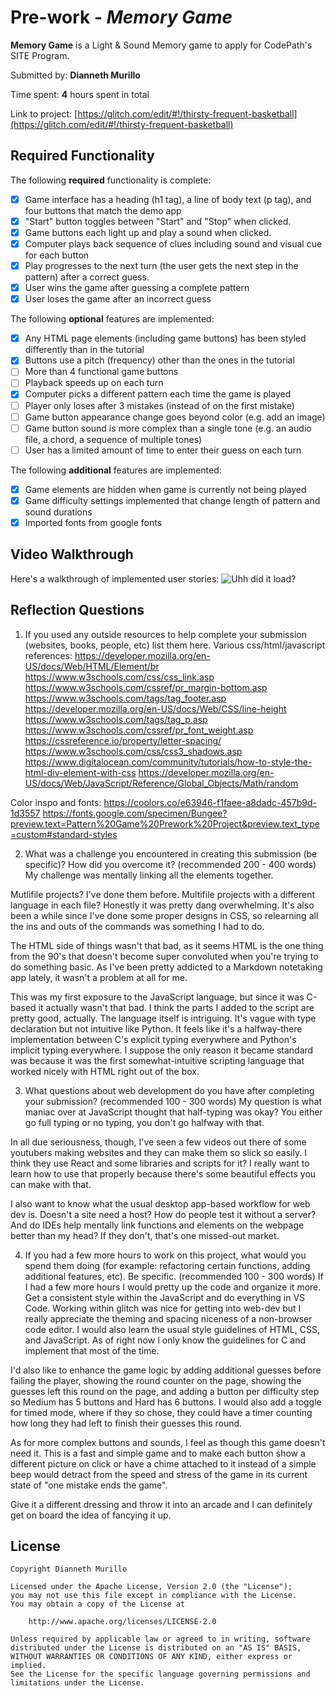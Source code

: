 # Pre-work - *Memory Game*

**Memory Game** is a Light & Sound Memory game to apply for CodePath's SITE Program. 

Submitted by: **Dianneth Murillo**

Time spent: **4** hours spent in total

Link to project: [https://glitch.com/edit/#!/thirsty-frequent-basketball](https://glitch.com/edit/#!/thirsty-frequent-basketball)

## Required Functionality

The following **required** functionality is complete:

* [x] Game interface has a heading (h1 tag), a line of body text (p tag), and four buttons that match the demo app
* [x] "Start" button toggles between "Start" and "Stop" when clicked. 
* [x] Game buttons each light up and play a sound when clicked. 
* [x] Computer plays back sequence of clues including sound and visual cue for each button
* [x] Play progresses to the next turn (the user gets the next step in the pattern) after a correct guess. 
* [x] User wins the game after guessing a complete pattern
* [x] User loses the game after an incorrect guess

The following **optional** features are implemented:

* [x] Any HTML page elements (including game buttons) has been styled differently than in the tutorial
* [x] Buttons use a pitch (frequency) other than the ones in the tutorial
* [ ] More than 4 functional game buttons
* [ ] Playback speeds up on each turn
* [x] Computer picks a different pattern each time the game is played
* [ ] Player only loses after 3 mistakes (instead of on the first mistake)
* [ ] Game button appearance change goes beyond color (e.g. add an image)
* [ ] Game button sound is more complex than a single tone (e.g. an audio file, a chord, a sequence of multiple tones)
* [ ] User has a limited amount of time to enter their guess on each turn

The following **additional** features are implemented:

- [x] Game elements are hidden when game is currently not being played
- [x] Game difficulty settings implemented that change length of pattern and sound durations
- [x] Imported fonts from google fonts

## Video Walkthrough

Here's a walkthrough of implemented user stories:
![Uhh did it load?](https://i.imgur.com/p29SWDs.gif)


## Reflection Questions
1. If you used any outside resources to help complete your submission (websites, books, people, etc) list them here. 
Various css/html/javascript references:
https://developer.mozilla.org/en-US/docs/Web/HTML/Element/br
https://www.w3schools.com/css/css_link.asp
https://www.w3schools.com/cssref/pr_margin-bottom.asp
https://www.w3schools.com/tags/tag_footer.asp
https://developer.mozilla.org/en-US/docs/Web/CSS/line-height
https://www.w3schools.com/tags/tag_p.asp
https://www.w3schools.com/cssref/pr_font_weight.asp
https://cssreference.io/property/letter-spacing/
https://www.w3schools.com/css/css3_shadows.asp
https://www.digitalocean.com/community/tutorials/how-to-style-the-html-div-element-with-css
https://developer.mozilla.org/en-US/docs/Web/JavaScript/Reference/Global_Objects/Math/random

Color inspo and fonts:
https://coolors.co/e63946-f1faee-a8dadc-457b9d-1d3557
https://fonts.google.com/specimen/Bungee?preview.text=Pattern%20Game%20Prework%20Project&preview.text_type=custom#standard-styles

2. What was a challenge you encountered in creating this submission (be specific)? How did you overcome it? (recommended 200 - 400 words) 
My challenge was mentally linking all the elements together.

Mutlifile projects? I've done them before. Multifile projects with a different language in each file? Honestly it was pretty dang overwhelming.
It's also been a while since I've done some proper designs in CSS, so relearning all the ins and outs of the commands was something I had to do.

The HTML side of things wasn't that bad, as it seems HTML is the one thing from the 90's that doesn't become super convoluted when you're trying to do something basic.
As I've been pretty addicted to a Markdown notetaking app lately, it wasn't a problem at all for me. 

This was my first exposure to the JavaScript language, but since it was C-based it actually wasn't that bad.
I think the parts I added to the script are pretty good, actually. The language itself is intriguing. It's vague with type declaration but not intuitive like Python.
It feels like it's a halfway-there implementation between C's explicit typing everywhere and Python's implicit typing everywhere.
I suppose the only reason it became standard was because it was the first somewhat-intuitive scripting language that worked nicely with HTML right out of the box.

3. What questions about web development do you have after completing your submission? (recommended 100 - 300 words) 
My question is what maniac over at JavaScript thought that half-typing was okay? You either go full typing or no typing, you don't go halfway with that.

In all due seriousness, though, I've seen a few videos out there of some youtubers making websites and they can make them so slick so easily.
I think they use React and some libraries and scripts for it? I really want to learn how to use that properly because there's some beautiful effects you can make with that.

I also want to know what the usual desktop app-based workflow for web dev is. Doesn't a site need a host? How do people test it without a server?
And do IDEs help mentally link functions and elements on the webpage better than my head? If they don't, that's one missed-out market.

4. If you had a few more hours to work on this project, what would you spend them doing (for example: refactoring certain functions, adding additional features, etc). Be specific. (recommended 100 - 300 words) 
If I had a few more hours I would pretty up the code and organize it more. Get a consistent style within the JavaScript and do everything in VS Code.
Working within glitch was nice for getting into web-dev but I really appreciate the theming and spacing niceness of a non-browser code editor.
I would also learn the usual style guidelines of HTML, CSS, and JavaScript. As of right now I only know the guidelines for C and implement that most of the time.

I'd also like to enhance the game logic by adding additional guesses before failing the player, showing the round counter on the page,
showing the guesses left this round on the page, and adding a button per difficulty step so Medium has 5 buttons and Hard has 6 buttons.
I would also add a toggle for timed mode, where if they so chose, they could have a timer counting how long they had left to finish their guesses this round.

As for more complex buttons and sounds, I feel as though this game doesn't need it.
This is a fast and simple game and to make each button show a different picture on click or have a chime attached to it
instead of a simple beep would detract from the speed and stress of the game in its current state of "one mistake ends the game".

Give it a different dressing and throw it into an arcade and I can definitely get on board the idea of fancying it up.



## License

    Copyright Dianneth Murillo

    Licensed under the Apache License, Version 2.0 (the "License");
    you may not use this file except in compliance with the License.
    You may obtain a copy of the License at

        http://www.apache.org/licenses/LICENSE-2.0

    Unless required by applicable law or agreed to in writing, software
    distributed under the License is distributed on an "AS IS" BASIS,
    WITHOUT WARRANTIES OR CONDITIONS OF ANY KIND, either express or implied.
    See the License for the specific language governing permissions and
    limitations under the License.